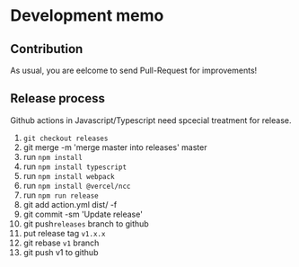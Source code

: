 # Development memo

## Contribution

As usual, you are eelcome to send Pull-Request for improvements!

## Release process

Github actions in Javascript/Typescript need spcecial treatment for release.

1. `git checkout releases`
2. git merge -m 'merge master into releases' master
3. run `npm install`
4. run `npm install typescript`
5. run `npm install webpack`
6. run `npm install @vercel/ncc`
7. run `npm run release`
8. git add action.yml dist/ -f
9. git commit -sm 'Update release'
10.  git push`releases` branch to github
11.  put release tag `v1.x.x`
12.  git rebase `v1` branch
13.  git push v1 to github
